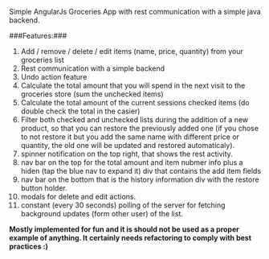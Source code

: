 Simple AngularJs Groceries App with rest communication with a simple java backend.

###Features:###
1. Add / remove / delete / edit items (name, price, quantity) from your groceries list
2. Rest communication with a simple backend
3. Undo action feature
4. Calculate the total amount that you will spend in the next visit to the groceries store (sum the unchecked items)
5. Calculate the total amount of the current sessions checked items (do double check the total in the casier)
6. Filter both checked and unchecked lists during the addition of a new product, so that you can restore the previously added one (if you chose to not restore it but you add the same name with different price or quantity, the old one will be updated and restored automaticaly).
7. spinner notification on the top right, that shows the rest activity.
8. nav bar on the top for the total amount and item nubmer info plus a hiden (tap the blue nav to expand it) div that contains the add item fields
9. nav bar on the bottom that is the history information div with the restore button holder.
10. modals for delete and edit actions.
11. constant (every 30 seconds) polling of the server for fetching background updates (form other user) of the list.

**Mostly implemented for fun and it is should not be used as a proper example of anything. It certainly needs refactoring to comply with best practices :)**
 


